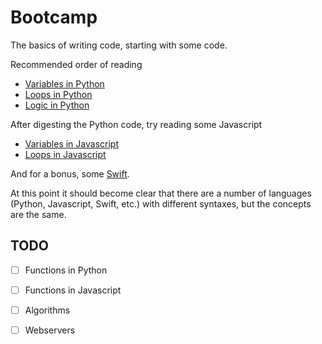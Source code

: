 # Bootcamp

The basics of writing code, starting with some code.

Recommended order of reading

- [Variables in Python](python/01_vars.py)
- [Loops in Python](python/02_loops.py)
- [Logic in Python](python/03_logic.py)

After digesting the Python code, try reading some Javascript

- [Variables in Javascript](javascript/01_vars.js)
- [Loops in Javascript](javascript/02_loops.js)

And for a bonus, some [Swift](others/01_vars_and_loops.swift).

At this point it should become clear that there are a number of languages (Python, Javascript, Swift, etc.) with different syntaxes, but the concepts are the same.

## TODO

- [ ] Functions in Python
- [ ] Functions in Javascript
- [ ] Algorithms
- [ ] Webservers

